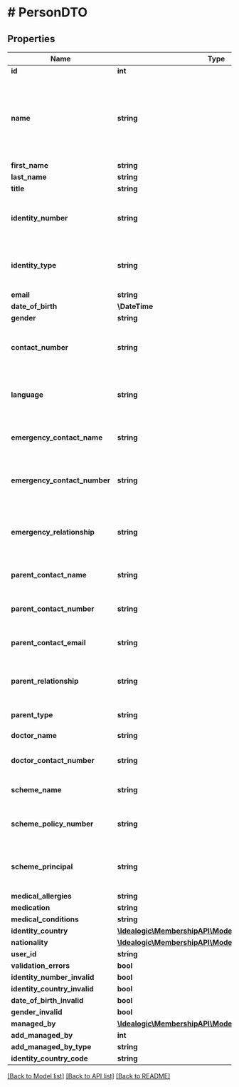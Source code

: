 # # PersonDTO

## Properties

Name | Type | Description | Notes
------------ | ------------- | ------------- | -------------
**id** | **int** |  | [optional]
**name** | **string** | Dynamic field to display the Person&#39;s name and date of birth. Used for display purposes. | [optional]
**first_name** | **string** |  |
**last_name** | **string** |  |
**title** | **string** |  | [optional]
**identity_number** | **string** | Number associated with the identification type. | [optional]
**identity_type** | **string** | Identificaiton type, such as a national ID or passport. | [optional]
**email** | **string** |  | [optional]
**date_of_birth** | **\DateTime** |  | [optional]
**gender** | **string** |  |
**contact_number** | **string** | Telephone number. Usually a cellphone number. | [optional]
**language** | **string** | Native language or preferred contact language. | [optional]
**emergency_contact_name** | **string** | Emergency contact persons&#39;s name. | [optional]
**emergency_contact_number** | **string** | Emergency contact person&#39;s contact number. | [optional]
**emergency_relationship** | **string** | Emergency contact person&#39;s relationship to the person. | [optional]
**parent_contact_name** | **string** | Parent or guardian&#39;s name. | [optional]
**parent_contact_number** | **string** | Parent or guardian&#39;s contact number. | [optional]
**parent_contact_email** | **string** | Parent or guardian&#39;s email. | [optional]
**parent_relationship** | **string** | Parent or guardian&#39;s relationship to the person. | [optional]
**parent_type** | **string** | Parent or guardian. | [optional]
**doctor_name** | **string** | Doctor&#39;s name. | [optional]
**doctor_contact_number** | **string** | Doctor&#39;s contact number. | [optional]
**scheme_name** | **string** | Medical scheme name. | [optional]
**scheme_policy_number** | **string** | Medical scheme policy number. | [optional]
**scheme_principal** | **string** | Medical scheme principal member name. | [optional]
**medical_allergies** | **string** |  | [optional]
**medication** | **string** |  | [optional]
**medical_conditions** | **string** |  | [optional]
**identity_country** | [**\Idealogic\MembershipAPI\Model\CountryDTO**](CountryDTO.md) |  | [optional]
**nationality** | [**\Idealogic\MembershipAPI\Model\CountryDTO**](CountryDTO.md) |  | [optional]
**user_id** | **string** |  | [optional]
**validation_errors** | **bool** |  | [optional]
**identity_number_invalid** | **bool** |  | [optional]
**identity_country_invalid** | **bool** |  | [optional]
**date_of_birth_invalid** | **bool** |  | [optional]
**gender_invalid** | **bool** |  | [optional]
**managed_by** | [**\Idealogic\MembershipAPI\Model\PersonSummaryDTO[]**](PersonSummaryDTO.md) |  | [optional]
**add_managed_by** | **int** |  | [optional]
**add_managed_by_type** | **string** |  | [optional]
**identity_country_code** | **string** |  | [optional]

[[Back to Model list]](../../README.md#models) [[Back to API list]](../../README.md#endpoints) [[Back to README]](../../README.md)

